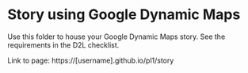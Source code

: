 # Story using Google Dynamic Maps

Use this folder to house your Google Dynamic Maps story. See the requirements in the D2L checklist. 

Link to page: https://[username].github.io/pl1/story 
